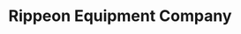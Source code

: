 ---
title: "Rippeon Equipment Company"
url: /frederick/rippeon-equipment-company/
shop: Dorfladen
---